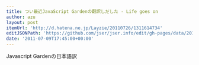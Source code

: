 ```yaml
---
title: つい最近JavaScript Gardenの翻訳しだした - Life goes on
author: azu
layout: post
itemUrl: 'http://d.hatena.ne.jp/Layzie/20110726/1311614734'
editJSONPath: 'https://github.com/jser/jser.info/edit/gh-pages/data/2011/07/index.json'
date: '2011-07-09T17:45:00+00:00'
---
```

Javascript Gardenの日本語訳
